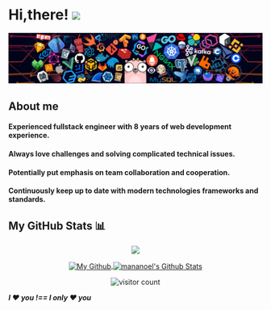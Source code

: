 # Hi,there! <img src='https://em-content.zobj.net/source/microsoft-teams/337/waving-hand_1f44b.png' width="40px"/>

![](https://github.com/wannacfuture/wannacfuture/blob/main/header.png?raw=true)

## About me

#### Experienced fullstack engineer with 8 years of web development experience.

#### Always love challenges and solving complicated technical issues.

#### Potentially put emphasis on team collaboration and cooperation.

#### Continuously keep up to date with modern technologies frameworks and standards.

## My GitHub Stats 📊

<p align="center">
	<a href="https://github.com/wannacfuture">
		<img align="center" src="https://github-profile-trophy.vercel.app/?username=mananoel&title=MultiLanguage,Commits,Stars,Followers,Organizations,Repositories" />
	</a>
</p>
<p align="center">
	<a href="https://github.com/mananoel">
		<img align="center" src="https://github-readme-stats-git-masterrstaa-rickstaa.vercel.app/api/top-langs/?username=mananoel&theme=dracula&langs_count=8&layout=compact&card_width=260&hide=html,scss,makefile,ruby,css,less" alt="My Github" />
	</a>
	<a href="https://github.com/mananoel">
		<img align="center" src="https://github-readme-stats-git-masterrstaa-rickstaa.vercel.app/api?username=mananoel&show_icons=true&count_private=true&hide=prs&include_all_commits=true&line_height=29&theme=dracula" alt="mananoel's Github Stats" />
	</a>
</p>

<p align="center">
	<img src="https://visitor-badge.glitch.me/badge?page_id=mananoel.wannacfuture" alt="visitor count"/>
</p>

**_I ❤️ you !== I only ❤️ you_**
